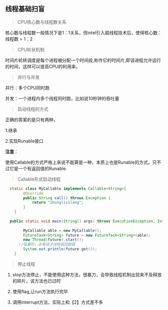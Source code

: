 ## 线程基础扫盲

> CPU核心数与线程数关系

核心数与线程数一般情况下是1：1关系，但intel引入超线程技术后，使得核心数：线程数 = 1：2



> CPU轮状机制

时间片轮转调度是每个进程被分配一个时间段,称作它的时间片,即该进程允许运行的时间，这样可以提高CPU的利用率。



> 并行与并发

并行：多个CPU同时跑

并发：一个进程内多个线程同时跑，比如说10秒钟的吞吐量



> 启动线程的方式

正确的答案的是只有两种，

1.继承

2.实现Runable接口

**注意**：

使用Callable的方式严格上来说不能算是一种，本质上也是Runable的方式，只不过它是一个有返回值的Runable.



> Callable形式启动线程

```java
  static class MyCallable implements Callable<String>{
        @Override
        public String call() throws Exception {
            return "zhonglisilang";
        }
    }
    
  public static void main(String[] args) throws ExecutionException, InterruptedException {
  
        MyCallable able = new MyCallable();
        FutureTask<String> future = new FutureTask<String>(able);
        new Thread(future).start();
      //阻塞的，会等待子线程返回数据
        System.out.println(future.get());
    }
```

> 停止线程

1. stop方法停止，不能使用这种方法，很暴力，会导致线程机制出现来不及释放的碎片，该方法也已过时

2. 使用flag,让run方法执行完毕

3. 调用interrupt方法，实际上和【2】方式差不多

   ```
   
   ```

   